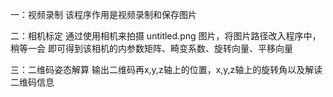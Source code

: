 一：视频录制 
    该程序作用是视频录制和保存图片
    
二：相机标定
    通过使用相机来拍摄 untitled.png 图片，将图片路径改入程序中，稍等一会
    即可得到该相机的内参数矩阵、畸变系数、旋转向量、平移向量
    
三：二维码姿态解算
    输出二维码再x,y,z轴上的位置，x,y,z轴上的旋转角以及解读二维码信息

